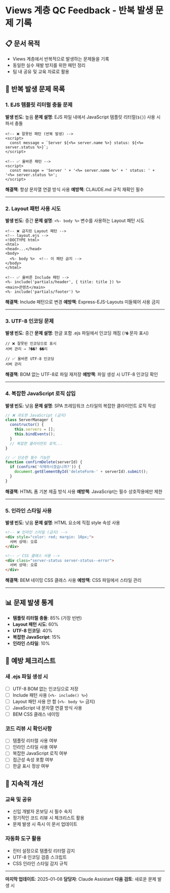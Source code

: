 # Views 계층 QC Feedback - 반복 발생 문제 기록

## 📋 문서 목적
- Views 계층에서 반복적으로 발생하는 문제들을 기록
- 동일한 실수 재발 방지를 위한 패턴 정리
- 팀 내 공유 및 교육 자료로 활용

## 🚨 반복 발생 문제 목록

### 1. EJS 템플릿 리터럴 충돌 문제
**발생 빈도**: 높음
**문제 설명**: EJS 파일 내에서 JavaScript 템플릿 리터럴(`${}`) 사용 시 파서 충돌
```ejs
<!-- ❌ 잘못된 패턴 (반복 발생) -->
<script>
  const message = `Server ${<%= server.name %>} status: ${<%= server.status %>}`;
</script>

<!-- ✅ 올바른 패턴 -->
<script>
  const message = 'Server ' + '<%= server.name %>' + ' status: ' + '<%= server.status %>';
</script>
```
**해결책**: 항상 문자열 연결 방식 사용
**예방책**: CLAUDE.md 규칙 재확인 필수

---

### 2. Layout 패턴 사용 시도
**발생 빈도**: 중간
**문제 설명**: `<%- body %>` 변수를 사용하는 Layout 패턴 시도
```ejs
<!-- ❌ 금지된 Layout 패턴 -->
<!-- layout.ejs -->
<!DOCTYPE html>
<html>
<head>...</head>
<body>
  <%- body %>  <!-- 이 패턴 금지 -->
</body>
</html>

<!-- ✅ 올바른 Include 패턴 -->
<%- include('partials/header', { title: title }) %>
<main>콘텐츠</main>
<%- include('partials/footer') %>
```
**해결책**: Include 패턴으로 변경
**예방책**: Express-EJS-Layouts 미들웨어 사용 금지

---

### 3. UTF-8 인코딩 문제
**발생 빈도**: 중간
**문제 설명**: 한글 포함 .ejs 파일에서 인코딩 깨짐 (`?�` 문자 표시)
```
// ❌ 잘못된 인코딩으로 표시
서버 관리 → ?��? ��리

// ✅ 올바른 UTF-8 인코딩
서버 관리
```
**해결책**: BOM 없는 UTF-8로 파일 재저장
**예방책**: 파일 생성 시 UTF-8 인코딩 확인

---

### 4. 복잡한 JavaScript 로직 삽입
**발생 빈도**: 낮음
**문제 설명**: SPA 프레임워크 스타일의 복잡한 클라이언트 로직 작성
```javascript
// ❌ 과도한 JavaScript (금지)
class ServerManager {
  constructor() {
    this.servers = [];
    this.bindEvents();
  }
  // 복잡한 클라이언트 로직...
}

// ✅ 단순한 필수 기능만
function confirmDelete(serverId) {
  if (confirm('삭제하시겠습니까?')) {
    document.getElementById('deleteForm-' + serverId).submit();
  }
}
```
**해결책**: HTML 폼 기본 제출 방식 사용
**예방책**: JavaScript는 필수 상호작용에만 제한

---

### 5. 인라인 스타일 사용
**발생 빈도**: 낮음
**문제 설명**: HTML 요소에 직접 style 속성 사용
```html
<!-- ❌ 인라인 스타일 (금지) -->
<div style="color: red; margin: 10px;">
  서버 상태: 오류
</div>

<!-- ✅ CSS 클래스 사용 -->
<div class="server-status server-status--error">
  서버 상태: 오류
</div>
```
**해결책**: BEM 네이밍 CSS 클래스 사용
**예방책**: CSS 파일에서 스타일 관리

---

## 📊 문제 발생 통계
- **템플릿 리터럴 충돌**: 85% (가장 빈번)
- **Layout 패턴 시도**: 60%
- **UTF-8 인코딩**: 40%
- **복잡한 JavaScript**: 15%
- **인라인 스타일**: 10%

## 🎯 예방 체크리스트

### 새 .ejs 파일 생성 시
- [ ] UTF-8 BOM 없는 인코딩으로 저장
- [ ] Include 패턴 사용 (`<%- include() %>`)
- [ ] Layout 패턴 사용 안 함 (`<%- body %>` 금지)
- [ ] JavaScript 내 문자열 연결 방식 사용
- [ ] BEM CSS 클래스 네이밍

### 코드 리뷰 시 확인사항
- [ ] 템플릿 리터럴 사용 여부
- [ ] 인라인 스타일 사용 여부
- [ ] 복잡한 JavaScript 로직 여부
- [ ] 접근성 속성 포함 여부
- [ ] 한글 표시 정상 여부

## 🔄 지속적 개선

### 교육 및 공유
- 신입 개발자 온보딩 시 필수 숙지
- 정기적인 코드 리뷰 시 체크리스트 활용
- 문제 발생 시 즉시 이 문서 업데이트

### 자동화 도구 활용
- 린터 설정으로 템플릿 리터럴 감지
- UTF-8 인코딩 검증 스크립트
- CSS 인라인 스타일 감지 규칙

---
**마지막 업데이트**: 2025-01-08
**담당자**: Claude Assistant
**다음 검토**: 새로운 문제 발생 시